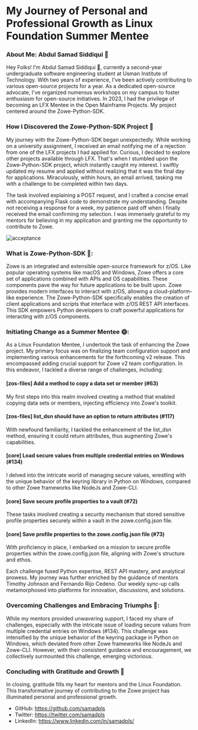 # **My Journey of Personal and Professional Growth as Linux Foundation Summer Mentee**
### About Me: Abdul Samad Siddiqui 🙌 
Hey Folks! I'm Abdul Samad Siddiqui 👋, currently a second-year undergraduate software engineering student at Usman Institute of Technology. With two years of experience, I've been actively contributing to various open-source projects for a year. As a dedicated open-source advocate, I've organized numerous workshops on my campus to foster enthusiasm for open-source initiatives. In 2023, I had the privilege of becoming an LFX Mentee in the Open Mainframe Projects. My project centered around the Zowe-Python-SDK.

### How I Discovered the Zowe-Python-SDK Project 🌟
My journey with the Zowe-Python-SDK began unexpectedly. While working on a university assignment, I received an email notifying me of a rejection from one of the LFX projects I had applied for. Curious, I decided to explore other projects available through LFX. That's when I stumbled upon the Zowe-Python-SDK project, which instantly caught my interest. I swiftly updated my resume and applied without realizing that it was the final day for applications. Miraculously, within hours, an email arrived, tasking me with a challenge to be completed within two days.

The task involved explaining a POST request, and I crafted a concise email with accompanying Flask code to demonstrate my understanding. Despite not receiving a response for a week, my patience paid off when I finally received the email confirming my selection. I was immensely grateful to my mentors for believing in my application and granting me the opportunity to contribute to Zowe.

![acceptance](https://github.com/t1m0thyj/omp-zowe-python-sdk-mentorship/assets/94792103/4bbfd8d6-be2d-4c44-bd31-c9d90e29abd4)


### What is Zowe-Python-SDK 🚀:
Zowe is an integrated and extensible open-source framework for z/OS. Like popular operating systems like macOS and Windows, Zowe offers a core set of applications combined with APIs and OS capabilities. These components pave the way for future applications to be built upon. Zowe provides modern interfaces to interact with z/OS, allowing a cloud-platform-like experience. The Zowe-Python-SDK specifically enables the creation of client applications and scripts that interface with z/OS REST API interfaces. This SDK empowers Python developers to craft powerful applications for interacting with z/OS components.

### Initiating Change as a Summer Mentee 🌞:
As a Linux Foundation Mentee, I undertook the task of enhancing the Zowe project. My primary focus was on finalizing team configuration support and implementing various enhancements for the forthcoming v2 release. This encompassed adding crucial support for Zowe v2 team configuration. In this endeavor, I tackled a diverse range of challenges, including:

#### [zos-files] Add a method to copy a data set or member (#63)
My first steps into this realm involved creating a method that enabled copying data sets or members, injecting efficiency into Zowe's toolkit.

#### [zos-files] list_dsn should have an option to return attributes (#117)
With newfound familiarity, I tackled the enhancement of the list_dsn method, ensuring it could return attributes, thus augmenting Zowe's capabilities.

#### [core] Load secure values from multiple credential entries on Windows (#134)
I delved into the intricate world of managing secure values, wrestling with the unique behavior of the keyring library in Python on Windows, compared to other Zowe frameworks like NodeJs and Zowe-CLI.

#### [core] Save secure profile properties to a vault (#72)
These tasks involved creating a security mechanism that stored sensitive profile properties securely within a vault in the zowe.config.json file.

#### [core] Save profile properties to the zowe.config.json file (#73)
With proficiency in place, I embarked on a mission to secure profile properties within the zowe.config.json file, aligning with Zowe's structure and ethos.

Each challenge fused Python expertise, REST API mastery, and analytical prowess. My journey was further enriched by the guidance of mentors Timothy Johnson and Fernando Rijo Cedeno. Our weekly sync-up calls metamorphosed into platforms for innovation, discussions, and solutions.

### Overcoming Challenges and Embracing Triumphs 🤔:
While my mentors provided unwavering support, I faced my share of challenges, especially with the intricate issue of loading secure values from multiple credential entries on Windows (#134). This challenge was intensified by the unique behavior of the keyring package in Python on Windows, which deviated from other Zowe frameworks like NodeJs and Zowe-CLI. However, with their consistent guidance and encouragement, we collectively surmounted this challenge, emerging victorious.

### Concluding with Gratitude and Growth 🌱
In closing, gratitude fills my heart for mentors and the Linux Foundation. This transformative journey of contributing to the Zowe project has illuminated personal and professional growth.

- GitHub: https://github.com/samadpls
- Twitter: https://twitter.com/samadpls
- LinkedIn: https://www.linkedin.com/in/samadpls/
